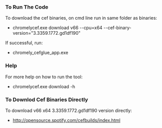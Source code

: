 
### To Run The Code
To download the cef binaries, on cmd line run in same folder as binaries:

- chromelycef.exe download v66 --cpu=x64 --cef-binary-version="3.3359.1772.gd1df190"


If successful, run:
- chromely_cefglue_app.exe

### Help
For more help on how to run the tool:
- chromelycef.exe download -h

### To Downlod Cef Binaries Directly
To download v66 x64 3.3359.1772.gd1df190 version directly:

- http://opensource.spotify.com/cefbuilds/index.html
